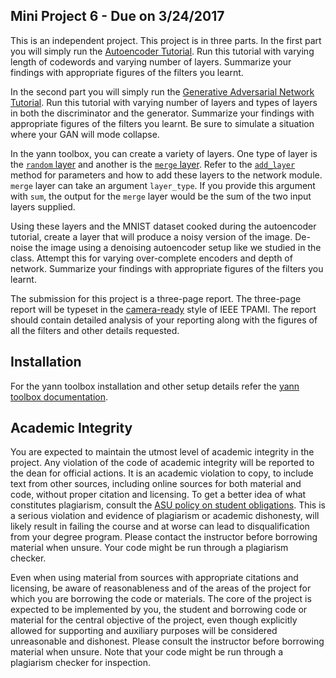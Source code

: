 Mini Project 6 - Due on 3/24/2017
---------------------------------

This is an independent project. This project is in three parts. In the first part you will simply 
run the [Autoencoder Tutorial](http://yann.readthedocs.io/en/master/pantry/tutorials/autoencoder.html).
Run this tutorial with varying length of codewords and varying number of layers. Summarize your 
findings with appropriate figures of the filters you learnt.

In the second part you will simply 
run the [Generative Adversarial Network Tutorial](http://yann.readthedocs.io/en/master/pantry/tutorials/gan.html).
Run this tutorial with varying number of layers and types of layers in both the discriminator and 
the generator. Summarize your 
findings with appropriate figures of the filters you learnt. Be sure to simulate a situation where
your GAN will mode collapse.

In the yann toolbox, you can create a variety of layers. One type of layer is the 
[``random`` layer](http://yann.readthedocs.io/en/master/yann/layers/random.html) and another is the 
[``merge`` layer](http://yann.readthedocs.io/en/master/yann/layers/merge.html). Refer to the 
[``add_layer``](http://yann.readthedocs.io/en/master/yann/network.html#yann.network.network.add_layer)
method for parameters and how to add these layers to the network module. ``merge`` layer can take 
an argument ``layer_type``. If you provide this argument with ``sum``, the 
output for the ``merge`` layer would be the sum of the two input layers supplied. 

Using these layers and the MNIST dataset cooked during the autoencoder tutorial, create a layer 
that will produce a noisy version of the image. De-noise the image using a denoising autoencoder 
setup like we studied in the class. Attempt this for varying over-complete encoders and 
depth of network. Summarize your findings with appropriate figures of the filters you learnt. 

The submission for this project is a three-page report. The three-page report will
be typeset in the [camera-ready](https://www.computer.org/web/tpami/author)
style of IEEE TPAMI. The report should contain detailed analysis of your reporting along with the 
figures of all the filters and other details requested.


Installation
------------

For the yann toolbox installation and other setup details refer the 
[yann toolbox documentation](http://www.yann.network).

Academic Integrity
------------------

You are expected to maintain the utmost level of academic integrity in the project. Any violation 
of the code of academic integrity will be reported to the dean for official actions. It is an 
academic violation to copy, to include text from other sources, including online sources for both
material and code, without proper citation and licensing. To get a better idea of what constitutes 
plagiarism, consult the 
[ASU policy on student obligations](https://provost.asu.edu/academic-integrity). 
This is a serious violation and evidence of plagiarism or academic dishonesty, will likely result
in failing the course and at worse can lead to disqualification from your degree program. Please 
contact the instructor before borrowing material when unsure. Your code might be run through a 
plagiarism checker.

Even when using material from sources with appropriate citations and licensing, be aware of 
reasonableness and of the areas of the project for which you are borrowing the code or materials. 
The core of the project is expected to be implemented by you, the student and borrowing 
code or material for the central objective of the project, even though explicitly allowed for 
supporting and auxiliary purposes will be considered unreasonable and dishonest.  Please consult 
the instructor before borrowing material when unsure. Note that your code might be run through a 
plagiarism checker for inspection. 